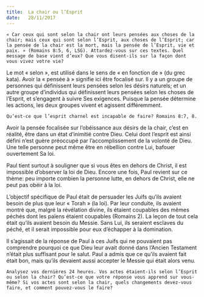 ```yaml
---
title:  La chair ou l’Esprit
date:   28/11/2017
---
```


`« Car ceux qui sont selon la chair ont leurs pensées aux choses de la chair; mais ceux qui sont selon l’Esprit, aux choses de l’Esprit; car la pensée de la chair est la mort, mais la pensée de l’Esprit, vie et paix. » (Romains 8:5, 6, LSG). Attardez-vous sur ces textes. Quel message de base vient d’eux? Que vous disent-ils sur la façon dont vous vivez votre vie?`

Le mot « selon », est utilisé dans le sens de « en fonction de » (du grec kata). Avoir la « pensée à » signifie ici être focalisé sur. Il y a un groupe de personnes qui définissent leurs pensées selon les désirs naturels; et un autre groupe d’individus qui définissent leurs pensées selon les choses de l’Esprit, et s’engagent à suivre Ses exigences. Puisque la pensée détermine les actions, les deux groupes vivent et agissent différemment. 

`Qu’est-ce que l’esprit charnel est incapable de faire? Romains 8:7, 8.`

Avoir la pensée focalisée sur l’obéissance aux désirs de la chair, c’est en réalité, être dans un état d’inimitié contre Dieu. Celui dont l’esprit est ainsi défini n’est guère préoccupé par l’accomplissement de la volonté de Dieu. Une telle personne peut même être en rébellion contre Lui, bafouer ouvertement Sa loi. 

Paul tient surtout à souligner que si vous êtes en dehors de Christ, il est impossible d’observer la loi de Dieu. Encore une fois, Paul revient sur ce thème: peu importe combien la personne lutte, en dehors de Christ, elle ne peut pas obéir à la loi. 

L’objectif spécifique de Paul était de persuader les Juifs qu’ils avaient besoin de plus que leur « Torah » (la loi). Par leur conduite, ils avaient montré que, malgré la révélation divine, ils étaient coupables des mêmes péchés dont les païens étaient coupables (Romains 2). La leçon de tout cela était qu’ils avaient besoin du Messie. Sans Lui, ils seraient esclaves du péché, et il serait impossible pour eux d’échapper à la domination. 

Il s’agissait de la réponse de Paul à ces Juifs qui ne pouvaient pas comprendre pourquoi ce que Dieu leur avait donné dans l’Ancien Testament n’était plus suffisant pour le salut. Paul a admis que ce qu’ils avaient fait était bon, mais qu’ils devaient aussi accepter le Messie qui était alors venu. 

`Analysez vos dernières 24 heures. Vos actes étaient-ils selon l’Esprit ou selon la chair? Qu’est-ce que votre réponse vous apprend sur vous-même? Si vos actes sont selon la chair, quels changements devez-vous faire, et comment pouvez-vous le faire?`